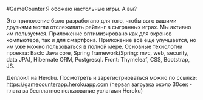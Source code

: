 #GameCounter
Я обожаю настольные игры. А вы?

Это приложение было разработано для того, чтобы вы с вашими друзьями могли отслеживать рейтинг в сыгранных играх. Мы активно им пользуемся.
Приложение оптимизировано как для экронов компьютера, так и для смартфона.
Приложение всё еще улучшается, но им уже можно пользоваться в полной мере.
Основные технологии проекта: Back: Java core, Spring framework(Spring: mvc, web, security, data JPA), Hibernate ORM, Postgresql.
                             Front: Thymeleaf, CSS, Bootstrap, JS.

Деплоил на Heroku. Посмотреть и зарегистриоваться можно по ссылке: https://gamecounterapp.herokuapp.com (первая загрузка около 30сек - плата за бесплатное пользование услагами Heroku)
